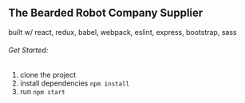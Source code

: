 ## The Bearded Robot Company Supplier 
built w/ react, redux, babel, webpack, eslint, express, bootstrap, sass

###### Get Started:
1. clone the project
2. install dependencies ```npm install```
3. run ```npm start```
